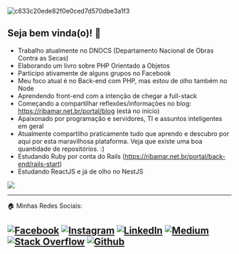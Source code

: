 ![c633c20ede82f0e0ced7d570dbe3a1f3](https://user-images.githubusercontent.com/70382532/138322189-2db8df52-9dcb-40a0-88a8-c365466bd33d.gif)

## Seja bem vinda(o)! 👋

- Trabalho atualmente no DNOCS (Departamento Nacional de Obras Contra as Secas)
- Elaborando um livro sobre PHP Orientado a Objetos
- Participo ativamente de alguns grupos no Facebook
- Meu foco atual é no Back-end com PHP, mas estou de olho também no Node
- Aprendendo front-end com a intenção de chegar a full-stack
- Começando a compartilhar reflexões/informações no blog: https://ribamar.net.br/portal/blog (está no início)
- Apaixonado por programação e servidores, TI e assuntos inteligentes em geral
- Atualmente compartilho praticamente tudo que aprendo e descubro por aqui por esta maravilhosa plataforma. Veja que existe uma boa quantidade de repositórios. :)
- Estudando Ruby por conta do Rails (https://ribamar.net.br/portal/back-end/rails-start)
- Estudando ReactJS e já de olho no NestJS 

<img src="https://github-readme-stats.vercel.app/api/?&username=ribafs&show_icons=true&hide=contribs,prs&cache_seconds=86400&theme=default">
  
---
🏠 Minhas Redes Sociais: <br />

<a href="https://www.facebook.com/ribamar.fs/"> ![Facebook](https://img.shields.io/badge/Facebook-%231877F2.svg?style=for-the-badge&logo=Facebook&logoColor=white)</a>
<a href="https://www.instagram.com/ribafs2/"> ![Instagram](https://img.shields.io/badge/Instagram-%23E4405F.svg?style=for-the-badge&logo=Instagram&logoColor=white)</a>
<a href="https://www.linkedin.com/in/ribafs/"> ![LinkedIn](https://img.shields.io/badge/Linkedin-%230077B5.svg?style=for-the-badge&logo=Linkedin&logoColor=white)</a>
<a href="https://medium.com/@ribafs"> ![Medium](https://img.shields.io/badge/Medium-12100E?style=for-the-badge&logo=medium&logoColor=white)</a>
<a href="https://stackoverflow.com/users/2373624/ribamar-fs">![Stack Overflow](https://img.shields.io/badge/-Stackoverflow-FE7A16?style=for-the-badge&logo=stack-overflow&logoColor=white)</a>
<a href="https://github.com/ribafs"> ![Github](https://img.shields.io/github/followers/ribafs?style=social)
---  
